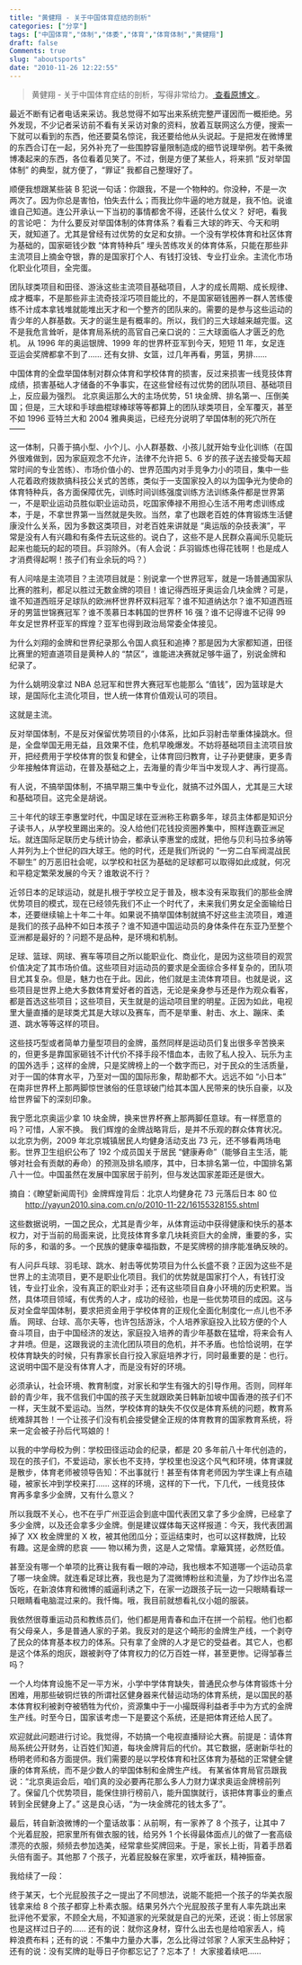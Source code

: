 ```yaml
---
title: "黄健翔 - 关于中国体育症结的剖析"
categories: ["分享"]
tags: ["中国体育","体制","体委","体育","体育体制","黄健翔"]
draft: false
Comments: true
slug: "aboutsports"
date: "2010-11-26 12:22:55"
---
```


<blockquote > 黄健翔 - 关于中国体育症结的剖析，写得非常给力。<a href="http://blog.sina.com.cn/s/blog_5137be260100mx2s.html" target="_blank"> 查看原博文 </a>。
</blockquote>
  最近不断有记者电话来采访。我总觉得不如写出来系统完整严谨因而一概拒绝。另外发现，不少记者采访前不看有关采访对象的资料，放着互联网这么方便，搜索一下就可以看到的东西，他还要莫名惊诧，我还要给他从头说起。于是把发在微博里的东西合订在一起，另外补充了一些围脖容量限制造成的细节说理举例。若干条微博凑起来的东西，各位看着见笑了。不过，倒是方便了某些人，将来抓 “反对举国体制” 的典型，就方便了，“罪证” 我都自己整理好了。

  顺便我想跟某些装 B 犯说一句话：你跟我，不是一个物种的。你没种，不是一次两次了。因为你总是害怕，怕失去什么；而我比你牛逼的地方就是，我不怕。说谁谁自己知道。连公开承认一下当初的事情都舍不得，还装什么仗义？
  好吧，看我的言论吧：
  为什么要反对举国体制的体育体系？看看三大球的昨天、今天和明天，就知道了。尤其是曾经有过优势的女足和女排。一个没有学校体育和社区体育为基础的，国家砸钱少数 “体育特种兵” 埋头苦练攻关的体育体系，只能在那些非主流项目上摘金夺银，靠的是国家打个人、有钱打没钱、专业打业余。主流化市场化职业化项目，全完蛋。

  团队球类项目和田径、游泳这些主流项目基础项目，人才的成长周期、成长规律、成才概率，不是那些非主流奇技淫巧项目能比的，不是国家砸钱圈养一群人苦练傻练不计成本拿钱堆就能堆出天才和一个整齐的团队来的。需要的是参与这些运动的青少年的人群基数。天才的诞生是有概率的。所以，我们的三大球越来越完蛋。这不是我危言耸听，是体育局系统的高官自己亲口说的：三大球面临人才匮乏的危机。
  从 1996 年的奥运银牌、1999 年的世界杯亚军到今天，短短 11 年，女足连亚运会奖牌都拿不到了…… 还有女排、女篮，过几年再看，男篮，男排……

  中国体育的全盘举国体制对群众体育和学校体育的损害，反过来损害一线竞技体育成绩，损害基础人才储备的不争事实，在这些曾经有过优势的团队项目、基础项目上，反应最为强烈。
  北京奥运那么大的主场优势，51 块金牌、排名第一、压倒美国；但是，三大球和手球曲棍球棒球等等都算上的团队球类项目，全军覆灭，甚至不如 1996 亚特兰大和 2004 雅典奥运，已经充分说明了举国体制的死穴所在 ——

  这一体制，只善于搞小型、小个儿、小人群基数、小孩儿就开始专业化训练（在国外很难做到，因为家庭观念不允许，法律不允许把 5、6 岁的孩子送去接受每天超常时间的专业苦练）、市场价值小的、世界范围内对手竞争力小的项目，集中一些人花着政府拨款搞科技公关式的苦练，类似于一支国家投入的以为国争光为使命的体育特种兵，各方面保障优先，训练时间训练强度训练方法训练条件都是世界第一，不是职业运动员胜似职业运动员，吃国家俸禄不用担心生活不用考虑训练成本，于是，不拿世界第一当然就是失败。当然，拿了也跟老百姓的体育锻炼生活健康没什么关系，因为多数这类项目，对老百姓来讲就是 “奥运版的杂技表演”，平常是没有人有兴趣和有条件去玩这些的。说白了，这些不是人民群众喜闻乐见能玩起来也能玩的起的项目。乒羽除外。（有人会说：乒羽锻炼也得花钱啊！也是成人才消费得起啊！孩子们有业余玩的吗？）

  有人问啥是主流项目？主流项目就是：别说拿一个世界冠军，就是一场普通国家队比赛的胜利，都足以胜过无数金牌的项目！谁记得西班牙奥运会几块金牌？可是，谁不知道西班牙足球队的欧洲杯世界杯双料冠军？谁不知道纳达尔？谁不知道西班牙的男篮世锦赛冠军？谁不羡慕日本韩国的世界杯 16 强？谁不记得谁不记得 99 年女足世界杯亚军的辉煌？亚军也得到政治局常委全体接见。

  为什么刘翔的金牌和世界纪录那么令国人疯狂和追捧？那是因为大家都知道，田径比赛里的短直道项目是黄种人的 “禁区”，谁能进决赛就足够牛逼了，别说金牌和纪录了。

  为什么姚明没拿过 NBA 总冠军和世界大赛冠军也能那么 “值钱”，因为篮球是大球，是国际化主流化项目，世人统一体育价值观认可的项目。

  这就是主流。

  反对举国体制，不是反对保留优势项目的小体系，比如乒羽射击举重体操跳水。但是，全盘举国无用无益，且效果不佳，危机早晚爆发。不妨将基础项目主流项目放开，把经费用于学校体育的恢复和健全，让体育回归教育，让子孙更健康，更多青少年接触体育运动，在普及基础之上，去海量的青少年当中发现人才、再行提高。

  有人说，不搞举国体制，不搞早期三集中专业化，就搞不过外国人，尤其是三大球和基础项目。这完全是胡说。

  三十年代的球王李惠堂时代，中国足球在亚洲称王称霸多年，球员主体都是知识分子读书人，从学校里踢出来的。没人给他们花钱投资圈养集中，照样连霸亚洲足坛。就连国际足联历史与统计协会，都承认李惠堂的成就，把他与贝利马拉多纳等人并列为上个世纪的四大球王。他的时代，还是我们所说的 “一穷二白军阀混战民不聊生” 的万恶旧社会呢，以学校和社区为基础的足球都可以取得如此成就，何况和平稳定繁荣发展的今天？谁敢说不行？

  近邻日本的足球运动，就是扎根于学校立足于普及，根本没有采取我们的那些金牌优势项目的模式，现在已经领先我们不止一个时代了，未来我们男女足全面输给日本，还要继续输上十年二十年。如果说不搞举国体制就搞不好这些主流项目，难道是我们的孩子品种不如日本孩子？谁不知道中国运动员的身体条件在东亚乃至整个亚洲都是最好的？问题不是品种，是环境和机制。

  足球、篮球、网球、赛车等项目之所以能职业化、商业化，是因为这些项目的观赏价值决定了其市场价值。这些项目对运动员的要求是全面综合多样复杂的，团队项目尤其复杂。但是，魅力也在于此。因此，他们就是主流体育项目。也就是说，这些项目是世界上绝大多数体育爱好者的首选，无论是亲身参与还是作为观众看客，都是首选这些项目；这些项目，天生就是的运动项目里的明星。正因为如此，电视里大量直播的是球类尤其是大球以及赛车，而不是举重、射击、水上、蹦床、柔道、跳水等等这样的项目。

  这些技巧型或者简单力量型项目的金牌，虽然同样是运动员们复出很多辛苦换来的，但更多是靠国家砸钱不计代价不择手段不惜血本，击败了私人投入、玩乐为主的国外选手；这样的金牌，只是奖牌榜上的一个数字而已，对于民众的生活质量，对于一国的体育水平，乃至对一国的国际形象，帮助都不大。远远不如 “小日本” 在南非世界杯上那两脚惊世骇俗的任意球破门给其本国人民带来的快乐自豪，以及给世界留下的深刻印象。

  我宁愿北京奥运少拿 10 块金牌，换来世界杯赛上那两脚任意球。有一样愿意的吗？可惜，人家不换。
  我们辉煌的金牌战略背后，是并不乐观的群众体育状况。以北京为例，2009 年北京城镇居民人均健身活动支出 73 元，还不够看两场电影。世界卫生组织公布了 192 个成员国关于居民 “健康寿命”（能够自主生活，能够对社会有贡献的寿命）的预测及排名顺序，其中，日本排名第一位，中国排名第八十一位。中国虽然在发展中国家居于前列，但与发达国家差距还是很大。

  摘自：《瞭望新闻周刊》金牌辉煌背后：北京人均健身花 73 元落后日本 80 位
　　<a href="http://yayun2010.sina.com.cn/o/2010-11-22/16155328155.shtml" target="_blank">http://yayun2010.sina.com.cn/o/2010-11-22/16155328155.shtml</a>

  这些数据说明，一国之民众，尤其是青少年，从体育运动中获得健康和快乐的基本权力，对于当前的局面来说，比竞技体育多拿几块耗资巨大的金牌，重要的多，实际的多，和谐的多。一个民族的健康幸福指数，不是奖牌榜的排序能准确反映的。

  有人问乒乓球、羽毛球、跳水、射击等优势项目为什么长盛不衰？正因为这些不是世界上的主流项目，更不是职业化项目。我们的优势就是国家打个人，有钱打没钱，专业打业余，没有真正的职业对手；还有这些项目自身小环境的历史积累。当然，具体项目领域，有优秀的人才，成功的经验，也是一些优势项目的成因。这与反对全盘举国体制，要求把资金用于学校体育的正规化全面化制度化一点儿也不矛盾。
  网球、台球、高尔夫等，也许包括游泳，个人培养家庭投入比较方便的个人奋斗项目，由于中国经济的发达，家庭投入培养的青少年基数在猛增，将来会有人才井喷。但是，这跟我说的主流化团队项目的危机，并不矛盾。也恰恰说明，在学校体育缺失的时候，只有靠家长自行投入家庭培养才行，同时最重要的是：也行。这说明中国不是没有体育人才，而是没有好的环境。

  必须承认，社会环境、教育制度，对家长和学生有强大的引导作用。否则，同样年龄的青少年，我不信我们中国的孩子天生就跟欧美日韩新加坡中国香港的孩子们不一样，天生就不爱运动。当然，学校体育的缺失不仅仅是体育系统的问题，教育系统难辞其咎！一个让孩子们没有机会接受健全正规的体育教育的国家教育系统，将来一定会被子孙后代骂娘的！

  以我的中学母校为例：学校田径运动会的纪录，都是 20 多年前八十年代创造的，现在的孩子们，不爱运动，家长也不支持，学校里也没这个风气和环境，体育课就是散步，体育老师被领导告知：不出事就行！甚至有体育老师因为学生课上有点磕碰，被家长冲到学校来打……
  这样的环境，这样的下一代，下几代，一线竞技体育再多拿多少金牌，又有什么意义？

  所以我既不关心，也不在乎广州亚运会到底中国代表团又拿了多少金牌，已经拿了多少金牌，以及还会拿多少金牌。倒是建议媒体每天这样报道：今天，我代表团漏掉了 XX 枚金牌里的 X 枚，被其他团瓜分；亚运结束时，也可以这样数牌，比较有趣。这是金牌的悲哀 —— 物以稀为贵，这是人之常情。拿簸箕搓，必然贬值。

  甚至没有哪一个单项的比赛让我有看一眼的冲动，我也根本不知道哪一个运动员拿了哪一块金牌。就连看足球比赛，我也是为了混微博粉丝和流量，为了炒作出名混饭吃，在新浪体育和微博的威逼利诱之下，在家一边跟孩子玩一边一只眼睛看球一只眼睛看电脑混过来的。我忏悔。哦，我目前就想看礼仪小姐的服装。

  我依然很尊重运动员和教练员们，他们都是用青春和血汗在拼一个前程。他们也都有父母亲人，多是普通人家的子弟。我反对的是这个畸形的金牌生产线，一个剥夺了民众的体育基本权力的体系。只有拿了金牌的人才是它的受益者。其它人，也都是这个体系的炮灰，跟被剥夺了体育权力的亿万百姓一样，甚至更惨。记得邹春兰吗？

  一个人均体育设施不足一平方米，小学中学体育缺失，普通民众参与体育锻炼十分困难，用那些破铜烂铁的所谓社区健身器来代替运动场的体育系统，是以国民的基本体育权利被剥夺被牺牲为代价，资源集中于一小撮既得利益者手中为方式的金牌生产线。时至今日，国家该考虑一下是要这个系统，还是把体育还给人民了。

  欢迎就此问题进行讨论。我觉得，不妨搞一个电视直播辩论大赛。前提是：请体育局系统公开财务，让百姓们知道，每块金牌背后的代价。其它数据，感谢新华社的杨明老师和各方面提供。我们需要的是以学校体育和社区体育为基础的正常健全健康的体育系统，而不是少数人的举国体制和金牌生产线。
有某省体育局官员跟我说：“北京奥运会后，咱们真的没必要再花那么多人力财力谋求奥运金牌榜前列了。保留几个优势项目，能保住排行榜前八，能升国旗就行，该把体育事业的重点转到全民健身上了。” 这是良心话，“为一块金牌花的钱太多了”。

  最后，转自新浪微博的一个童话故事：从前啊，有一家养了 8 个孩子，让其中 7 个光着屁股，把家里所有做衣服的钱，给另外 1 个长得最体面点儿的做了一套高级漂亮的衣服，频频去参加选美，经常拿些奖牌回来。于是，家长上街，背着手昂着头倍有面子。其他那 7 个孩子，光着屁股躲在家里，欢呼雀跃，精神振奋。

  我给续了一段：

  终于某天，七个光屁股孩子之一提出了不同想法，说能不能把一个孩子的华美衣服钱拿来给 8 个孩子都穿上朴素衣服。结果另外六个光屁股孩子里有人率先跳出来批评他不爱家，不顾全大局，不知道家的光荣就是自己的光荣，还说：街上邻居家也是这样过日子的……
  还有的说：就你这身材，穿什么出去也是给咱家丢人，纯粹浪费布料；还有的说：不集中力量办大事，怎么比得过邻家？人家天生品种好；还有的说：没有奖牌的耻辱日子你都忘记了？忘本了！
  大家接着续吧……

